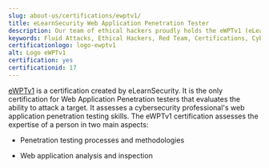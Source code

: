 ```yaml
---
slug: about-us/certifications/ewptv1/
title: eLearnSecurity Web Application Penetration Tester
description: Our team of ethical hackers proudly holds the eWPTv1 (eLearnSecurity Web Application Penetration Tester) certification, among many others.
keywords: Fluid Attacks, Ethical Hackers, Red Team, Certifications, Cybersecurity, Pentesters, Whitehat Hackers, EWPT
certificationlogo: logo-ewptv1
alt: Logo eWPTv1
certification: yes
certificationid: 17
---
```


[eWPTv1](https://elearnsecurity.com/product/ewpt-certification/)
is a certification created by eLearnSecurity.
It is the only certification for Web Application Penetration testers
that evaluates the ability to attack a target.
It assesses
a cybersecurity professional's web application penetration testing skills.
The eWPTv1 certification assesses the expertise of a person
in two main aspects:

- Penetration testing processes and methodologies

- Web application analysis and inspection
